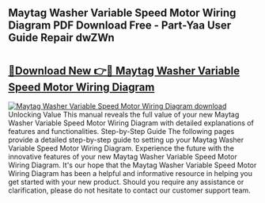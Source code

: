 ## Maytag Washer Variable Speed Motor Wiring Diagram PDF Download Free - Part-Yaa User Guide Repair dwZWn

# <h2><a href="http://dfok84b.blite.top/?on=Maytag+Washer+Variable+Speed+Motor+Wiring+Diagram">🔗Download New 👉🔴 Maytag Washer Variable Speed Motor Wiring Diagram</a></h2>

[![Maytag Washer Variable Speed Motor Wiring Diagram download](https://i.imgur.com/lujVjoI.png)](http://dfok84b.blite.top/?on=Maytag+Washer+Variable+Speed+Motor+Wiring+Diagram)
Unlocking Value This manual reveals the full value of your new Maytag Washer Variable Speed Motor Wiring Diagram with detailed explanations of features and functionalities. Step-by-Step Guide The following pages provide a detailed step-by-step guide to setting up your Maytag Washer Variable Speed Motor Wiring Diagram. Experience the future with the innovative features of your new Maytag Washer Variable Speed Motor Wiring Diagram. It's our hope that the Maytag Washer Variable Speed Motor Wiring Diagram has been a helpful and informative resource in helping you get started with your new product. Should you require any assistance or clarification, please do not hesitate to contact our customer support team.
